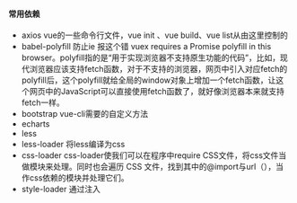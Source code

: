 #### 常用依赖
* axios         vue的一些命令行文件，vue init 、vue build、vue list从由这里控制的
* babel-polyfill      防止ie 报这个错 vuex requires a Promise polyfill in this browser。polyfill指的是“用于实现浏览器不支持原生功能的代码”，比如，现代浏览器应该支持fetch函数，对于不支持的浏览器，网页中引入对应fetch的polyfill后，这个polyfill就给全局的window对象上增加一个fetch函数，让这个网页中的JavaScript可以直接使用fetch函数了，就好像浏览器本来就支持fetch一样。
* bootstrap vue-cli需要的自定义方法
* echarts
* less
* less-loader		将less编译为css
* css-loader		css-loader使我们可以在程序中require CSS文件，将css文件当做模块来处理。同时也会遍历 CSS 文件，找到其中的@import与url（），当作css依赖的模块并处理它们。
* style-loader		通过注入<style>标签将CSS添加到DOM


 
 
